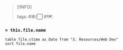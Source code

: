 
> [!INFO]
> 
> tags:  #🕸️/⬜ #🗺️


### `= this.file.name`

```dataview
table file.ctime as Date from "3. Resources/Web Dev"
sort file.name
```
